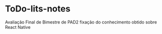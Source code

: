 # ToDo-lits-notes
Avaliação Final de Bimestre de PAD2 fixação do conhecimento obtido sobre React Native
